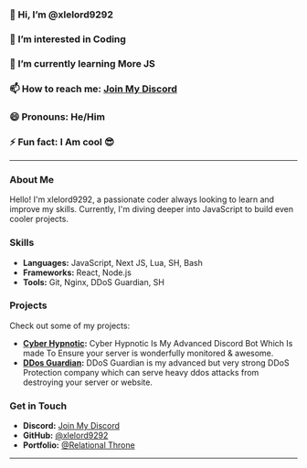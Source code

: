 ### 👋 Hi, I’m @xlelord9292
### 👀 I’m interested in Coding
### 🌱 I’m currently learning More JS
### 📫 How to reach me: [Join My Discord](https://discord.gg/yvb9QQywFk)
### 😄 Pronouns: He/Him
### ⚡ Fun fact: I Am cool 😎

---

### About Me
Hello! I'm xlelord9292, a passionate coder always looking to learn and improve my skills. Currently, I'm diving deeper into JavaScript to build even cooler projects.

### Skills
- **Languages:** JavaScript, Next JS, Lua, SH, Bash
- **Frameworks:** React, Node.js
- **Tools:** Git, Nginx, DDoS Guardian, SH

### Projects
Check out some of my projects:
- **[Cyber Hypnotic]([https://github.com/yourusername/awesome-project-1](https://discord.com/oauth2/authorize?client_id=988318259457716304&permissions=8&scope=bot)):** Cyber Hypnotic Is My Advanced Discord Bot Which Is made To Ensure your server is wonderfully monitored & awesome.
- **[DDos Guardian](https://ddos-guardian.xyz/):** DDoS Guardian is my advanced but very strong DDoS Protection company which can serve heavy ddos attacks from destroying your server or website.

### Get in Touch
- **Discord:** [Join My Discord]([https://discord.com/invite/your-invite-link](https://discord.gg/yvb9QQywFk))
- **GitHub:** [@xlelord9292](https://github.com/xlelord9292)
- **Portfolio:** [@Relational Throne]([https://github.com/xlelord9292](https://relational-throne.xyz/))
---
